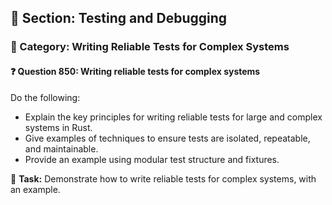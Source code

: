 ## 📘 Section: Testing and Debugging
### 🔹 Category: Writing Reliable Tests for Complex Systems
#### ❓ Question 850: Writing reliable tests for complex systems

Do the following:

- Explain the key principles for writing reliable tests for large and complex systems in Rust.
- Give examples of techniques to ensure tests are isolated, repeatable, and maintainable.
- Provide an example using modular test structure and fixtures.

🔧 **Task:** Demonstrate how to write reliable tests for complex systems, with an example.
